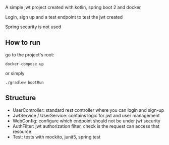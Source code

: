 A simple jwt project created with kotlin, spring boot 2 and docker

Login, sign up and a test endpoint to test the jwt created

Spring security is not used

## How to run
go to the project's root:
    
    docker-compose up
    
or simply
    
    ./gradlew bootRun

## Structure

- UserController: standard rest controller where you can login and sign-up
- JwtService / UserService: contains logic for jwt and user management
- WebConfig: configure which endpoint should not be under jwt security
- AuthFilter: jwt authorization filter, check is the request can access that resource
- Test: tests with mockito, junit5, spring test